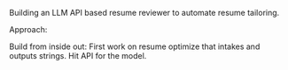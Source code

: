 Building an LLM API based resume reviewer to automate resume tailoring.

Approach:

Build from inside out:
First work on resume optimize that intakes and outputs strings.
Hit API for the model.
